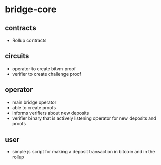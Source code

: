 # bridge-core

## contracts

- Rollup contracts

## circuits

- operator to create bitvm proof
- verifier to create challenge proof

## operator

- main bridge operator
- able to create proofs
- informs verifiers about new deposits
- verifier binary that is actively listening operator for new deposits and proofs


## user

- simple js script for making a deposit transaction in bitcoin and in the rollup
